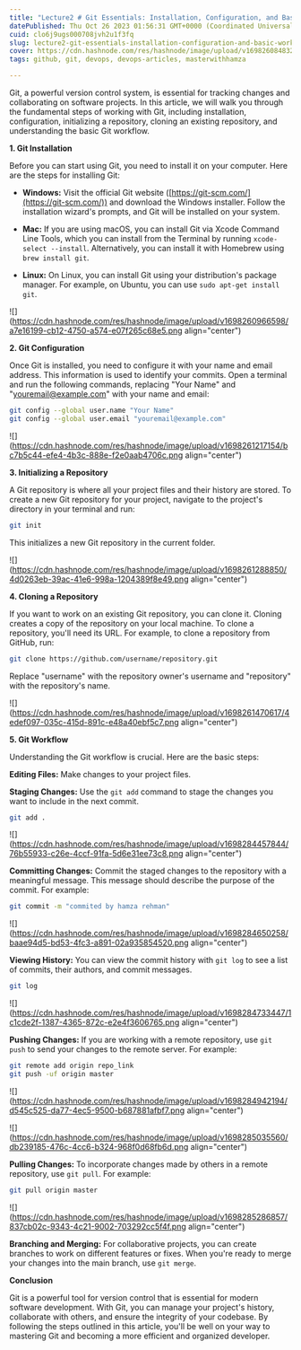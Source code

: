 ```yaml
---
title: "Lecture2 # Git Essentials: Installation, Configuration, and Basic Workflow"
datePublished: Thu Oct 26 2023 01:56:31 GMT+0000 (Coordinated Universal Time)
cuid: clo6j9ugs000708jvh2u1f3fq
slug: lecture2-git-essentials-installation-configuration-and-basic-workflow
cover: https://cdn.hashnode.com/res/hashnode/image/upload/v1698260848327/a3759ff5-48c1-461d-bcf3-a0e31c060fa6.png
tags: github, git, devops, devops-articles, masterwithhamza

---
```


Git, a powerful version control system, is essential for tracking changes and collaborating on software projects. In this article, we will walk you through the fundamental steps of working with Git, including installation, configuration, initializing a repository, cloning an existing repository, and understanding the basic Git workflow.

**1\. Git Installation**

Before you can start using Git, you need to install it on your computer. Here are the steps for installing Git:

* **Windows:** Visit the official Git website ([https://git-scm.com/](https://git-scm.com/)) and download the Windows installer. Follow the installation wizard's prompts, and Git will be installed on your system.
    
* **Mac:** If you are using macOS, you can install Git via Xcode Command Line Tools, which you can install from the Terminal by running `xcode-select --install`. Alternatively, you can install it with Homebrew using `brew install git`.
    
* **Linux:** On Linux, you can install Git using your distribution's package manager. For example, on Ubuntu, you can use `sudo apt-get install git`.
    

![](https://cdn.hashnode.com/res/hashnode/image/upload/v1698260966598/a7e16199-cb12-4750-a574-e07f265c68e5.png align="center")

**2\. Git Configuration**

Once Git is installed, you need to configure it with your name and email address. This information is used to identify your commits. Open a terminal and run the following commands, replacing "Your Name" and "[youremail@example.com](mailto:youremail@example.com)" with your name and email:

```bash
git config --global user.name "Your Name"
git config --global user.email "youremail@example.com"
```

![](https://cdn.hashnode.com/res/hashnode/image/upload/v1698261217154/bc7b5c44-efe4-4b3c-888e-f2e0aab4706c.png align="center")

**3\. Initializing a Repository**

A Git repository is where all your project files and their history are stored. To create a new Git repository for your project, navigate to the project's directory in your terminal and run:

```bash
git init
```

This initializes a new Git repository in the current folder.

![](https://cdn.hashnode.com/res/hashnode/image/upload/v1698261288850/4d0263eb-39ac-41e6-998a-1204389f8e49.png align="center")

**4\. Cloning a Repository**

If you want to work on an existing Git repository, you can clone it. Cloning creates a copy of the repository on your local machine. To clone a repository, you'll need its URL. For example, to clone a repository from GitHub, run:

```bash
git clone https://github.com/username/repository.git
```

Replace "username" with the repository owner's username and "repository" with the repository's name.

![](https://cdn.hashnode.com/res/hashnode/image/upload/v1698261470617/4edef097-035c-415d-891c-e48a40ebf5c7.png align="center")

**5\. Git Workflow**

Understanding the Git workflow is crucial. Here are the basic steps:

**Editing Files:** Make changes to your project files.

**Staging Changes:** Use the `git add` command to stage the changes you want to include in the next commit.

```bash
git add .
```

![](https://cdn.hashnode.com/res/hashnode/image/upload/v1698284457844/76b55933-c26e-4ccf-91fa-5d6e31ee73c8.png align="center")

**Committing Changes:** Commit the staged changes to the repository with a meaningful message. This message should describe the purpose of the commit. For example:

```bash
git commit -m "commited by hamza rehman"
```

![](https://cdn.hashnode.com/res/hashnode/image/upload/v1698284650258/baae94d5-bd53-4fc3-a891-02a935854520.png align="center")

**Viewing History:** You can view the commit history with `git log` to see a list of commits, their authors, and commit messages.

```bash
git log
```

![](https://cdn.hashnode.com/res/hashnode/image/upload/v1698284733447/1c1cde2f-1387-4365-872c-e2e4f3606765.png align="center")

**Pushing Changes:** If you are working with a remote repository, use `git push` to send your changes to the remote server. For example:

```bash
git remote add origin repo_link
git push -uf origin master
```

![](https://cdn.hashnode.com/res/hashnode/image/upload/v1698284942194/d545c525-da77-4ec5-9500-b687881afbf7.png align="center")

![](https://cdn.hashnode.com/res/hashnode/image/upload/v1698285035560/db239185-476c-4cc6-b324-968f0d68fb6d.png align="center")

**Pulling Changes:** To incorporate changes made by others in a remote repository, use `git pull`. For example:

```bash
git pull origin master
```

![](https://cdn.hashnode.com/res/hashnode/image/upload/v1698285286857/837cb02c-9343-4c21-9002-703292cc5f4f.png align="center")

**Branching and Merging:** For collaborative projects, you can create branches to work on different features or fixes. When you're ready to merge your changes into the main branch, use `git merge`.

**Conclusion**

Git is a powerful tool for version control that is essential for modern software development. With Git, you can manage your project's history, collaborate with others, and ensure the integrity of your codebase. By following the steps outlined in this article, you'll be well on your way to mastering Git and becoming a more efficient and organized developer.
